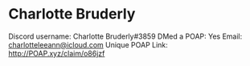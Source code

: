 # Charlotte Bruderly

Discord username: Charlotte Bruderly#3859
DMed a POAP: Yes
Email: charlotteleeann@icloud.com
Unique POAP Link: http://POAP.xyz/claim/o86jzf